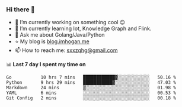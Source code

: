 ### Hi there 👋

<!--
**qihonggang/qihonggang** is a ✨ _special_ ✨ repository because its `README.md` (this file) appears on your GitHub profile.
Here are some ideas to get you started:

- 🔭 I’m currently working on ...
- 🌱 I’m currently learning ...
- 👯 I’m looking to collaborate on ...
- 🤔 I’m looking for help with ...
- 💬 Ask me about ...
- 📫 How to reach me: ...
- 😄 Pronouns: ...
- ⚡ Fun fact: ...
-->

- 🔭 I’m currently working on something cool 😉
- 🌱 I’m currently learning Iot, Knowledge Graph and Flink.
- 💬 Ask me about Golang/Java/Python
- :star: My blog is [blog.imhogan.me](http://blog.imhogan.me)
- 📫 How to reach me: sxxzqhg@gmail.com


📊 **Last 7 day I spent my time on**
<!--START_SECTION:waka-->
```text
Go           10 hrs 7 mins   ████████████▓░░░░░░░░░░░░   50.16 % 
Python       9 hrs 29 mins   ███████████▓░░░░░░░░░░░░░   47.03 % 
Markdown     24 mins         ▒░░░░░░░░░░░░░░░░░░░░░░░░   01.98 % 
YAML         6 mins          ░░░░░░░░░░░░░░░░░░░░░░░░░   00.53 % 
Git Config   2 mins          ░░░░░░░░░░░░░░░░░░░░░░░░░   00.18 % 
```
<!--END_SECTION:waka-->
